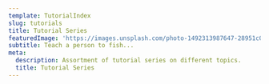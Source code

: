 ```yaml
---
template: TutorialIndex
slug: tutorials
title: Tutorial Series
featuredImage: 'https://images.unsplash.com/photo-1492313987647-28951c053899'
subtitle: Teach a person to fish...
meta:
  description: Assortment of tutorial series on different topics.
  title: Tutorial Series
---
```

